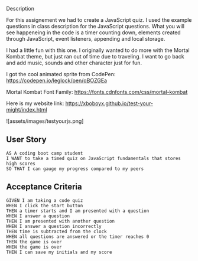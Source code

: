 Description

For this assignement we had to create a JavaScript quiz. I used the example questions in class description for the 
JavaScript questions. What you will see happeneing in the code is a timer counting down, elements created through 
JavaScript, event listeners, appending and local storage. 

I had a little fun with this one. I originally wanted to do more with the Mortal Kombat theme, but just ran out of time due to traveling. I want to go back and add music, sounds and other character just for fun. 

I got the cool animated sprite from CodePen:
https://codepen.io/leglock/pen/qBOZGEa

Mortal Kombat Font Family:
https://fonts.cdnfonts.com/css/mortal-kombat

Here is my website link:
https://xboboyx.github.io/test-your-might/index.html

![assets/images/testyourjs.png]

## User Story

```
AS A coding boot camp student
I WANT to take a timed quiz on JavaScript fundamentals that stores high scores
SO THAT I can gauge my progress compared to my peers
```

## Acceptance Criteria

```
GIVEN I am taking a code quiz
WHEN I click the start button
THEN a timer starts and I am presented with a question
WHEN I answer a question
THEN I am presented with another question
WHEN I answer a question incorrectly
THEN time is subtracted from the clock
WHEN all questions are answered or the timer reaches 0
THEN the game is over
WHEN the game is over
THEN I can save my initials and my score
